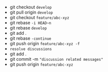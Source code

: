 * git checkout `develop`
* git pull origin `develop`
* git checkout `feature/abc-xyz`
* git rebase `-i HEAD~n`
* git rebase `develop`
* git add .
* git rebase `-continue`
* git push origin `feature/abc-xyz -f`
* `resolve discussions`
* git add .
* git commit -m `"discussion related messages"`
* git push origin `feature/abc-xyz`